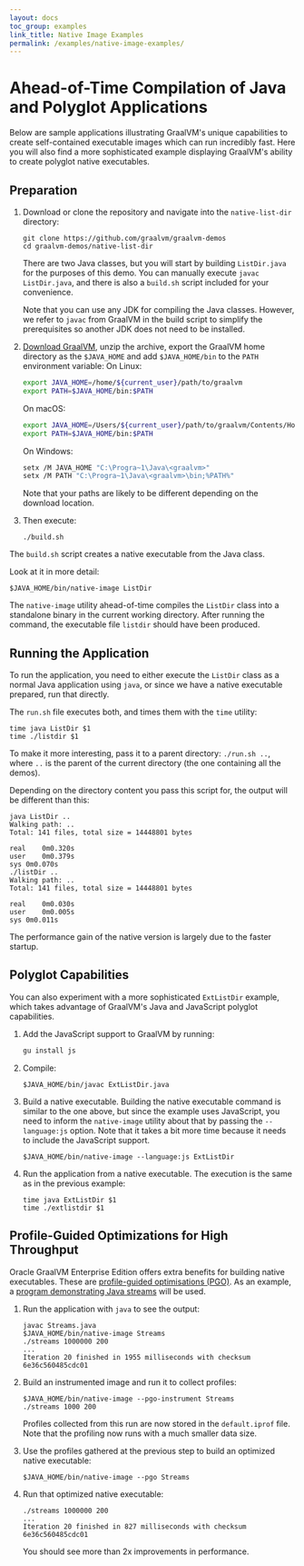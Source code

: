 ```yaml
---
layout: docs
toc_group: examples
link_title: Native Image Examples
permalink: /examples/native-image-examples/
---
```


# Ahead-of-Time Compilation of Java and Polyglot Applications

Below are sample applications illustrating GraalVM's unique capabilities to create self-contained executable images which can run incredibly fast.
Here you will also find a more sophisticated example displaying GraalVM's ability to create polyglot native executables.

## Preparation

1. Download or clone the repository and navigate into the `native-list-dir` directory:
    ```shell
    git clone https://github.com/graalvm/graalvm-demos
    cd graalvm-demos/native-list-dir
    ```
    There are two Java classes, but you will start by building `ListDir.java` for the purposes of this demo.
    You can manually execute `javac ListDir.java`, and there is also a `build.sh` script included for your convenience.
    
    Note that you can use any JDK for compiling the Java classes.
    However, we refer to `javac` from GraalVM in the build script to simplify the prerequisites so another JDK does not need to be installed.

2. [Download GraalVM](https://www.graalvm.org/downloads/), unzip the archive, export the GraalVM home directory as the `$JAVA_HOME` and add `$JAVA_HOME/bin` to the `PATH` environment variable:
    On Linux:
    ```bash
    export JAVA_HOME=/home/${current_user}/path/to/graalvm
    export PATH=$JAVA_HOME/bin:$PATH
    ```
    On macOS:
    ```bash
    export JAVA_HOME=/Users/${current_user}/path/to/graalvm/Contents/Home
    export PATH=$JAVA_HOME/bin:$PATH
    ```
    On Windows:
    ```bash
    setx /M JAVA_HOME "C:\Progra~1\Java\<graalvm>"
    setx /M PATH "C:\Progra~1\Java\<graalvm>\bin;%PATH%"
    ```
    Note that your paths are likely to be different depending on the download location.

3. Then execute:
    ```shell
    ./build.sh
    ```

The `build.sh` script creates a native executable from the Java class.

Look at it in more detail:
```shell
$JAVA_HOME/bin/native-image ListDir
```
The `native-image` utility ahead-of-time compiles the `ListDir` class into a standalone binary in the current working directory.
After running the command, the executable file `listdir` should have been produced.

## Running the Application

To run the application, you need to either execute the `ListDir` class as a normal Java application using `java`, or since we have a native executable prepared, run that directly.

The `run.sh` file executes both, and times them with the `time` utility:
```shell
time java ListDir $1
time ./listdir $1
```

To make it more interesting, pass it to a parent directory: `./run.sh ..`, where `..` is the parent of the current directory (the one containing all the demos).

Depending on the directory content you pass this script for, the output will be different than this:
```shell
java ListDir ..
Walking path: ..
Total: 141 files, total size = 14448801 bytes

real	0m0.320s
user	0m0.379s
sys	0m0.070s
./listDir ..
Walking path: ..
Total: 141 files, total size = 14448801 bytes

real	0m0.030s
user	0m0.005s
sys	0m0.011s
```
The performance gain of the native version is largely due to the faster startup.

## Polyglot Capabilities

You can also experiment with a more sophisticated `ExtListDir` example, which takes advantage of GraalVM's Java and JavaScript polyglot capabilities.

1. Add the JavaScript support to GraalVM by running:
    ```bash
    gu install js
    ```
  
2. Compile:
    ```shell
    $JAVA_HOME/bin/javac ExtListDir.java
    ```

3. Build a native executable. Building the native executable command is similar to the one above, but since the example uses JavaScript, you need to inform the `native-image` utility about that by passing the `--language:js` option. Note that it takes a bit more time because it needs to include the JavaScript support.
    ```shell
    $JAVA_HOME/bin/native-image --language:js ExtListDir
    ```

4. Run the application from a native executable. The execution is the same as in the previous example:
    ```shell
    time java ExtListDir $1
    time ./extlistdir $1
    ```

## Profile-Guided Optimizations for High Throughput

Oracle GraalVM Enterprise Edition offers extra benefits for building native executables.
These are [profile-guided optimisations (PGO)](../reference-manual/native-image/guides/optimize-native-executable-with-pgo.md).
As an example, a [program demonstrating Java streams](https://github.com/graalvm/graalvm-demos/blob/master/scala-examples/streams/Streams.java) will be used.

1. Run the application with `java` to see the output:
    ```shell
    javac Streams.java
    $JAVA_HOME/bin/native-image Streams
    ./streams 1000000 200
    ...
    Iteration 20 finished in 1955 milliseconds with checksum 6e36c560485cdc01
    ```

2. Build an instrumented image and run it to collect profiles:
    ```shell
    $JAVA_HOME/bin/native-image --pgo-instrument Streams
    ./streams 1000 200
    ```
    Profiles collected from this run are now stored in the `default.iprof` file. Note that the profiling now runs with a much smaller data size.

3. Use the profiles gathered at the previous step to build an optimized native executable:
    ```shell
    $JAVA_HOME/bin/native-image --pgo Streams
    ```

4. Run that optimized native executable:
    ```shell
    ./streams 1000000 200
    ...
    Iteration 20 finished in 827 milliseconds with checksum 6e36c560485cdc01
    ```
    You should see more than 2x improvements in performance.
